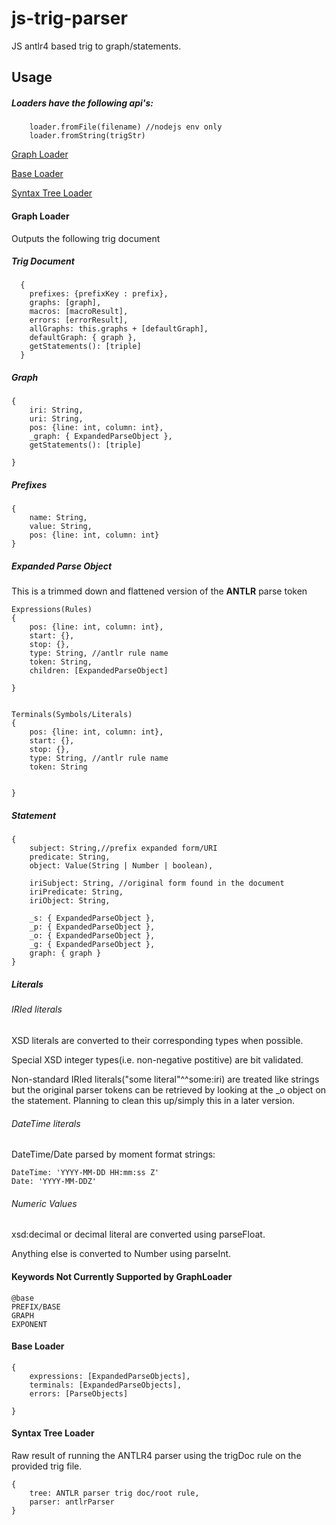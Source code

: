 # js-trig-parser
JS antlr4 based trig to graph/statements.




## Usage
##### Loaders have the following api's:
```
	loader.fromFile(filename) //nodejs env only
	loader.fromString(trigStr)
```
[Graph Loader](#graph-loader)

[Base Loader](#base-loader)

[Syntax Tree Loader](#syntax-tree-loader)




#### Graph Loader
Outputs the following trig document
##### Trig Document
```
  {
    prefixes: {prefixKey : prefix},
    graphs: [graph],
    macros: [macroResult],
    errors: [errorResult],
    allGraphs: this.graphs + [defaultGraph],
    defaultGraph: { graph },
    getStatements(): [triple]
  }
```
##### Graph

```
{
	iri: String,
	uri: String,
	pos: {line: int, column: int},
	_graph: { ExpandedParseObject },
    getStatements(): [triple]
	
}	
```

##### Prefixes

```
{
	name: String,
	value: String,
	pos: {line: int, column: int}
}
```
##### Expanded Parse Object
This is a trimmed down and flattened version of the __ANTLR__ parse token



```
Expressions(Rules)
{
	pos: {line: int, column: int},
	start: {},
	stop: {},
	type: String, //antlr rule name
	token: String,
	children: [ExpandedParseObject]
	
}


Terminals(Symbols/Literals)
{
	pos: {line: int, column: int},
	start: {},
	stop: {},
	type: String, //antlr rule name
	token: String
	
	
}
```

##### Statement
```
{
	subject: String,//prefix expanded form/URI
    predicate: String,
    object: Value(String | Number | boolean),
    
    iriSubject: String, //original form found in the document
    iriPredicate: String,
    iriObject: String,
    
    _s: { ExpandedParseObject },
    _p: { ExpandedParseObject },
    _o: { ExpandedParseObject },
    _g: { ExpandedParseObject },
    graph: { graph }
}
```


##### Literals


###### IRIed literals
XSD literals are converted to their corresponding types when possible.

Special XSD integer types(i.e. non-negative postitive) are bit validated.

Non-standard IRIed literals("some literal"^^some:iri) are treated like strings
but the original parser tokens can be retrieved by looking at the _o object on the statement.
Planning to clean this up/simply this in a later version.

###### DateTime literals
DateTime/Date parsed by moment format strings:

	DateTime: 'YYYY-MM-DD HH:mm:ss Z'
	Date: 'YYYY-MM-DDZ'

###### Numeric Values

xsd:decimal or decimal literal are converted using parseFloat.

Anything else is converted to Number using parseInt.


#### Keywords Not Currently Supported by GraphLoader
	@base
	PREFIX/BASE
	GRAPH
	EXPONENT


#### Base Loader

```
{
	expressions: [ExpandedParseObjects],
	terminals: [ExpandedParseObjects],
	errors: [ParseObjects]
	
}
```
#### Syntax Tree Loader
Raw result of running the ANTLR4 parser using the trigDoc rule on the provided trig file.

```
{
	tree: ANTLR parser trig doc/root rule,
	parser: antlrParser
}
```



